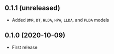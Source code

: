 ## 0.1.1 (unreleased)

- Added `DMR`, `DT`, `HLDA`, `HPA`, `LLDA`, and `PLDA` models

## 0.1.0 (2020-10-09)

- First release

